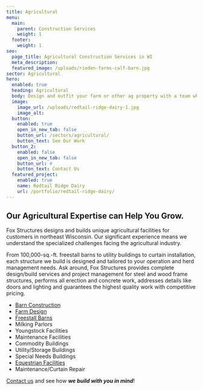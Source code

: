 ```yaml
---
title: Agricultural 
menu:
  main:
    parent: Construction Services
    weight: 1
  footer:
    weight: 1
seo:
  page_title: Agricultural Construction Services in WI
  meta_description:
  featured_image: /uploads/rieden-farms-calf-barn.jpg
sector: Agricultural
hero: 
  enabled: true
  heading: Agricultural
  body: Design and outfit your farm or other ag property with a team who understands the specialized challenges facing the ag industry.
  image: 
    image_url: /uploads/redtail-ridge-dairy-1.jpg
    image_alt: 
  button:
    enabled: true
    open_in_new_tab: false
    button_url: /sectors/agricultural/
    button_text: See Our Work
  button_2:
    enabled: false
    open_in_new_tab: false
    button_url: #
    button_text: Contact Us
  featured_project: 
    enabled: true
    name: Redtail Ridge Dairy
    url: /portfolio/redtail-ridge-dairy/
---
```


## Our Agricultural Expertise can Help You Grow.

Fox Structures designs and builds unique agricultural facilities for customers in northeast Wisconsin. Our significant experience means we understand the specialized challenges facing the agricultural industry.

From 100,000-sq.-ft. freestall barns to utility buildings to curtain installation, each structure we build is designed and tailored to your operation and herd management needs. Ask around, Fox Structures provides complete design/build services and project management for steel and wood frame structures, performs all erection and concrete work, addresses details like doors and lighting and guarantees the highest quality work with competitive pricing.

- [Barn Construction](/construction-services/agricultural/barn-construction/)
- [Farm Design](/construction-services/agricultural/farm-design/)
- [Freestall Barns](/portfolio/plum-creek-dairy/)
- Milking Parlors
- Youngstock Facilities
- Maintenance Facilities
- Commodity Buildings
- Utility/Storage Buildings
- Special Needs Buildings
- [Equestrian Facilities](/construction-services/equestrian/)
- Maintenance/Curtain Repair

[Contact us](/contact/) and see how **_we build with you in mind_**!
